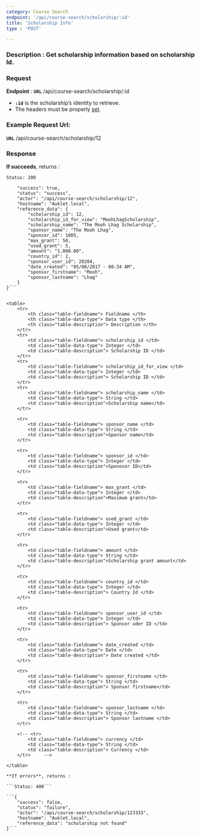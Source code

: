 ```yaml
---
category: Course Search
endpoint: '/api/course-search/scholarship/:id'
title: 'Scholarship Info'
type : 'POST'

---
```

### **Description** : Get scholarship information based on scholarship Id.

### Request

**Endpoint** : **`URL`** /api/course-search/scholarship/:id

* **`:id`** is the scholarship’s identity to retrieve.
* The headers must be properly [set](#/Info-setting-headers).

### Example Request Url: 
 **`URL`** /api/course-search/scholarship/12

### Response

**If succeeds**, returns : 

```Status: 200```

```{
    "success": true,
    "status": "success",
    "actor": "/api/course-search/scholarship/12",
    "hostname": "Auklet.local",
    "reference_data": {
        "scholarship_id": 12,
        "scholarship_id_for_view": "MoohLhagScholarship",
        "scholarship_name": "The Mooh Lhag Scholarship",
        "sponsor_name": "The Mooh Lhag",
        "sponsor_id": 1005,
        "max_grant": 50,
        "used_grant": 5,
        "amount": "1,000.00",
        "country_id": 2,
        "sponsor_user_id": 20204,
        "date_created": "05/08/2017 - 08:34 AM",
        "sponsor_firstname": "Mooh",
        "sponsor_lastname": "Lhag"
    }
}```


<table>
	<tr>
		<th class="table-fieldname"> Fieldname </th>
		<th class="table-data-type"> Data type </th>
		<th class="table-description"> Description </th>
	</tr>
	<tr>
		<td class="table-fieldname"> scholarship_id </td>
		<td class="table-data-type"> Integer </td>
		<td class="table-description"> Scholarship ID </td>
	</tr>  
	<tr>
		<td class="table-fieldname"> scholarship_id_for_view </td>
		<td class="table-data-type"> Integer </td>
		<td class="table-description"> Scholarship ID </td>
	</tr>  
	<tr>
		<td class="table-fieldname"> scholarship_name </td>
		<td class="table-data-type"> String </td>
		<td class="table-description">Scholarship name</td>
	</tr>  

	<tr>
		<td class="table-fieldname"> sponsor_name </td>
		<td class="table-data-type"> String </td>
		<td class="table-description">Sponsor name</td>
	</tr>    

	<tr>
		<td class="table-fieldname"> sponsor_id </td>
		<td class="table-data-type"> Integer </td>
		<td class="table-description">Sponosor ID</td>
	</tr>    

	<tr>
		<td class="table-fieldname"> max_grant </td>
		<td class="table-data-type"> Integer </td>
		<td class="table-description">Maximum grant</td>
	</tr>    

	<tr>
		<td class="table-fieldname"> used_grant </td>
		<td class="table-data-type"> Integer </td>
		<td class="table-description">Used grant</td>
	</tr>    

	<tr>
		<td class="table-fieldname"> amount </td>
		<td class="table-data-type"> String </td>
		<td class="table-description">Scholarship grant amount</td>
	</tr>    

	<tr>
		<td class="table-fieldname"> country_id </td>
		<td class="table-data-type"> Integer </td>
		<td class="table-description"> Country Id </td>
	</tr>

	<tr>
		<td class="table-fieldname"> sponsor_user_id </td>
		<td class="table-data-type"> Integer </td>
		<td class="table-description"> Sponsor uder ID </td>
	</tr>

	<tr>
		<td class="table-fieldname"> date_created </td>
		<td class="table-data-type"> Date </td>
		<td class="table-description"> Date created </td>
	</tr> 

	<tr>
		<td class="table-fieldname"> sponsor_firstname </td>
		<td class="table-data-type"> String </td>
		<td class="table-description"> Sponsor firstname</td>
	</tr> 

	<tr>
		<td class="table-fieldname"> sponsor_lastname </td>
		<td class="table-data-type"> String </td>
		<td class="table-description"> Sponsor lastname </td>
	</tr> 

	<!-- <tr>
		<td class="table-fieldname"> currency </td>
		<td class="table-data-type"> String </td>
		<td class="table-description"> Currency </td>
	</tr>     -->

</table>

**If errors**, returns : 

```Status: 400```

```{
    "success": false,
    "status": "failure",
    "actor": "/api/course-search/scholarship/123333",
    "hostname": "Auklet.local",
    "reference_data": "scholarship not found"
}```